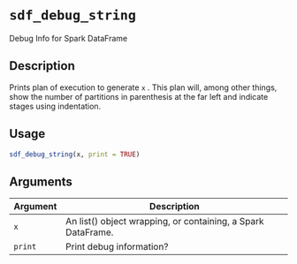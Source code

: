 # `sdf_debug_string`

Debug Info for Spark DataFrame


## Description

Prints plan of execution to generate `x` . This plan will, among other things, show the
 number of partitions in parenthesis at the far left and indicate stages using indentation.


## Usage

```r
sdf_debug_string(x, print = TRUE)
```


## Arguments

Argument      |Description
------------- |----------------
`x`     |     An list() object wrapping, or containing, a Spark DataFrame.
`print`     |     Print debug information?


